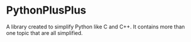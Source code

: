 # PythonPlusPlus
A library created to simplify Python like C and C++. It contains more than one topic that are all simplified.
